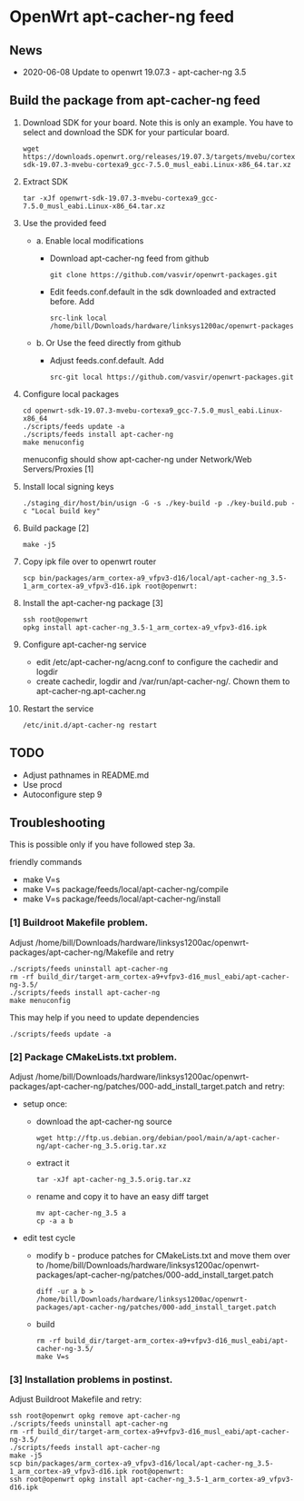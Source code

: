 # OpenWrt apt-cacher-ng feed

## News
* 2020-06-08 Update to openwrt 19.07.3 - apt-cacher-ng 3.5

## Build the package from apt-cacher-ng feed
1. Download SDK for your board. Note this is only an example. You have to select and download the SDK for your particular board.
    ```
    wget https://downloads.openwrt.org/releases/19.07.3/targets/mvebu/cortexa9/openwrt-sdk-19.07.3-mvebu-cortexa9_gcc-7.5.0_musl_eabi.Linux-x86_64.tar.xz
    ```

1. Extract SDK
    ```
    tar -xJf openwrt-sdk-19.07.3-mvebu-cortexa9_gcc-7.5.0_musl_eabi.Linux-x86_64.tar.xz
    ```

1. Use the provided feed
    * a. Enable local modifications
        - Download apt-cacher-ng feed from github
            ```
            git clone https://github.com/vasvir/openwrt-packages.git
            ```
        - Edit feeds.conf.default in the sdk downloaded and extracted before. Add
            ```
            src-link local /home/bill/Downloads/hardware/linksys1200ac/openwrt-packages
            ```

    * b. Or Use the feed directly from github
        - Adjust feeds.conf.default. Add
            ```
            src-git local https://github.com/vasvir/openwrt-packages.git
            ```

1. Configure local packages
    ```
    cd openwrt-sdk-19.07.3-mvebu-cortexa9_gcc-7.5.0_musl_eabi.Linux-x86_64
    ./scripts/feeds update -a
    ./scripts/feeds install apt-cacher-ng
    make menuconfig
    ```

    menuconfig should show apt-cacher-ng under Network/Web Servers/Proxies [1]

1. Install local signing keys
    ```
    ./staging_dir/host/bin/usign -G -s ./key-build -p ./key-build.pub -c "Local build key"
    ```

1. Build package [2]
    ```
    make -j5
    ```

1. Copy ipk file over to openwrt router
    ```
    scp bin/packages/arm_cortex-a9_vfpv3-d16/local/apt-cacher-ng_3.5-1_arm_cortex-a9_vfpv3-d16.ipk root@openwrt:
    ```

1. Install the apt-cacher-ng package [3]
    ```
    ssh root@openwrt
    opkg install apt-cacher-ng_3.5-1_arm_cortex-a9_vfpv3-d16.ipk
    ```
    
1. Configure apt-cacher-ng service
    * edit /etc/apt-cacher-ng/acng.conf to configure the cachedir and logdir
    * create cachedir, logdir and /var/run/apt-cacher-ng/. Chown them to apt-cacher-ng.apt-cacher.ng

1. Restart the service
    ```
    /etc/init.d/apt-cacher-ng restart
    ```

## TODO
* Adjust pathnames in README.md
* Use procd
* Autoconfigure step 9

## Troubleshooting
This is possible only if you have followed step 3a.

friendly commands
* make V=s
* make V=s package/feeds/local/apt-cacher-ng/compile
* make V=s package/feeds/local/apt-cacher-ng/install

### [1] Buildroot Makefile problem.
Adjust /home/bill/Downloads/hardware/linksys1200ac/openwrt-packages/apt-cacher-ng/Makefile and retry
```
./scripts/feeds uninstall apt-cacher-ng
rm -rf build_dir/target-arm_cortex-a9+vfpv3-d16_musl_eabi/apt-cacher-ng-3.5/
./scripts/feeds install apt-cacher-ng
make menuconfig
```

This may help if you need to update dependencies
```
./scripts/feeds update -a
```

### [2] Package CMakeLists.txt problem.
Adjust /home/bill/Downloads/hardware/linksys1200ac/openwrt-packages/apt-cacher-ng/patches/000-add_install_target.patch and retry:
* setup once:
    * download the apt-cacher-ng source
        ```
        wget http://ftp.us.debian.org/debian/pool/main/a/apt-cacher-ng/apt-cacher-ng_3.5.orig.tar.xz
        ```

    * extract it
         ```
         tar -xJf apt-cacher-ng_3.5.orig.tar.xz
         ```

    * rename and copy it to have an easy diff target
         ```
         mv apt-cacher-ng_3.5 a
         cp -a a b
         ```

* edit test cycle
    * modify b - produce patches for CMakeLists.txt and move them over to /home/bill/Downloads/hardware/linksys1200ac/openwrt-packages/apt-cacher-ng/patches/000-add_install_target.patch
        ```
       diff -ur a b > /home/bill/Downloads/hardware/linksys1200ac/openwrt-packages/apt-cacher-ng/patches/000-add_install_target.patch
        ```

    * build
        ```
        rm -rf build_dir/target-arm_cortex-a9+vfpv3-d16_musl_eabi/apt-cacher-ng-3.5/ 
        make V=s
        ```

### [3] Installation problems in postinst.
Adjust Buildroot Makefile and retry:
```
ssh root@openwrt opkg remove apt-cacher-ng
./scripts/feeds uninstall apt-cacher-ng
rm -rf build_dir/target-arm_cortex-a9+vfpv3-d16_musl_eabi/apt-cacher-ng-3.5/
./scripts/feeds install apt-cacher-ng
make -j5
scp bin/packages/arm_cortex-a9_vfpv3-d16/local/apt-cacher-ng_3.5-1_arm_cortex-a9_vfpv3-d16.ipk root@openwrt:
ssh root@openwrt opkg install apt-cacher-ng_3.5-1_arm_cortex-a9_vfpv3-d16.ipk
```
